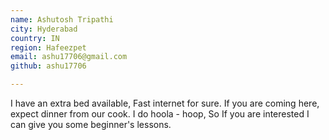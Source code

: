 ```yaml
---
name: Ashutosh Tripathi
city: Hyderabad
country: IN
region: Hafeezpet
email: ashu17706@gmail.com
github: ashu17706

---
```


I have an extra bed available, Fast internet for sure.
If you are coming here, expect dinner from our cook. I do hoola - hoop, So If you are interested I can give you some beginner's lessons.
